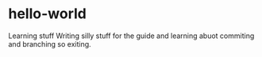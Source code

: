 # hello-world
Learning stuff
Writing silly stuff for the guide and learning abuot commiting and branching so exiting.
